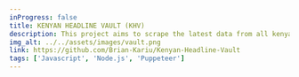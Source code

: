 ```yaml
---
inProgress: false
title: KENYAN HEADLINE VAULT (KHV)
description: This project aims to scrape the latest data from all kenya news outlets using puppeteer and node.js.
img_alt: ../../assets/images/vault.png
link: https://github.com/Brian-Kariu/Kenyan-Headline-Vault
tags: ['Javascript', 'Node.js', 'Puppeteer']
---
```

